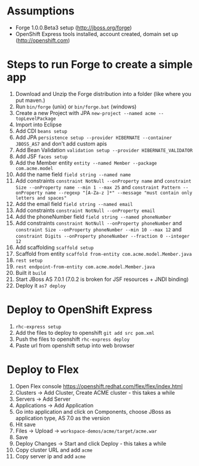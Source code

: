 Assumptions
===========

* Forge 1.0.0.Beta3 setup (<http://jboss.org/forge>)
* OpenShift Express tools installed, account created, domain set up (<http://openshift.com>)

Steps to run Forge to create a simple app
================================================

1. Download and Unzip the Forge distribution into a folder (like where you put maven.)
2. Run `bin/forge` (unix) or `bin/forge.bat` (windows)
3. Create a new Project with JPA `new-project --named acme --topLevelPackage`
4. Import into Eclipse
4. Add CDI `beans setup`
5. Add JPA `persistence setup --provider HIBERNATE --container JBOSS_AS7` and don't add custom apis
5. Add Bean Validation `validation setup --provider HIBERNATE_VALIDATOR`
5. Add JSF `faces setup`
6. Add the Member entity `entity --named Member --package com.acme.model`
7. Add the name field `field string --named name`
8. Add constraints `constraint NotNull --onProperty name` and `constraint Size --onProperty name --min 1 --max 25` and `constraint Pattern --onProperty name --regexp "[A-Za-z ]*" --message "must contain only letters and spaces"`
9. Add the email field `field string --named email`
10. Add constraints `constraint NotNull --onProperty email` 
11. Add the phoneNumber field `field string --named phoneNumber`
12. Add constraints `constraint NotNull --onProperty phoneNumber` and `constraint Size --onProperty phoneNumber --min 10 --max 12` and `constraint Digits --onProperty phoneNumber --fraction 0 --integer 12`
12. Add scaffolding `scaffold setup`
13. Scaffold from entity `scaffold from-entity com.acme.model.Member.java`
13. `rest setup`
14. `rest endpoint-from-entity com.acme.model.Member.java`
14. Built it `build`
15. Start JBoss AS 7.0.1 (7.0.2 is broken for JSF resources + JNDI binding)
16. Deploy it `as7 deploy`

Deploy to OpenShift Express
===========================

1. `rhc-express setup`
4. Add the files to deploy to openshift `git add src pom.xml`
5. Push the files to openshift `rhc-express deploy`
6. Paste url from openshift setup into web browser

Deploy to Flex
==============

1. Open Flex console https://openshift.redhat.com/flex/flex/index.html
2. Clusters -> Add Cluster, Create ACME cluster - this takes a while
3. Servers -> Add Server
4. Applications -> Add Application
5. Go into application and click on Components, choose JBoss as application type, AS 7.0 as the version
6. Hit save
7. Files -> Upload -> `workspace-demos/acme/target/acme.war`
8. Save 
9. Deploy Changes -> Start and click Deploy - this takes a while
10. Copy cluster URL and add `acme`
11. Copy server ip and add `acme`